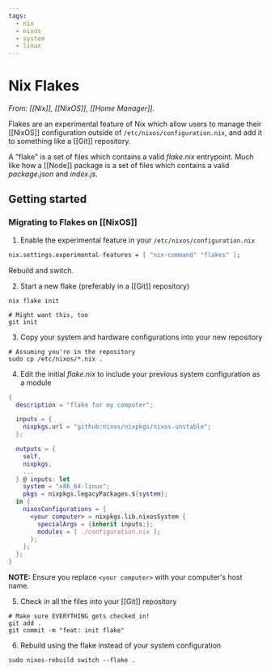 ```yaml
---
tags:
  - nix
  - nixos
  - system
  - linux
---
```

# Nix Flakes

*From: [[Nix]], [[NixOS]], [[Home Manager]].*

Flakes are an experimental feature of Nix which allow users to manage their [[NixOS]] configuration outside of `/etc/nixos/configuration.nix`, and add it to something like a [[Git]] repository.

A "flake" is a set of files which contains a valid *flake.nix* entrypoint.
Much like how a [[Node]] package is a set of files which contains a valid *package.json* and *index.js*.

## Getting started

### Migrating to Flakes on [[NixOS]]

1. Enable the experimental feature in your `/etc/nixos/configuration.nix`
```nix
nix.settings.experimental-features = [ "nix-command" "flakes" ];
```
Rebuild and switch.

2. Start a new flake (preferably in a [[Git]] repository)
```shell
nix flake init

# Might want this, too
git init
```

3. Copy your system and hardware configurations into your new repository
```shell
# Assuming you're in the repository
sudo cp /etc/nixos/*.nix .
```

4. Edit the initial *flake.nix* to include your previous system configuration as a module
```nix
{
  description = "flake for my computer";

  inputs = {
    nixpkgs.url = "github:nixos/nixpkgs/nixos-unstable";
  };

  outputs = {
    self,
    nixpkgs,
    ...
  } @ inputs: let
    system = "x86_64-linux";
    pkgs = nixpkgs.legacyPackages.${system};
  in {
    nixosConfigurations = {
      <your computer> = nixpkgs.lib.nixosSystem {
        specialArgs = {inherit inputs;};
        modules = [ ./configuration.nix ];
      };
    };
  };
}
```
**NOTE:** Ensure you replace `<your computer>` with your computer's host name.

5. Check in all the files into your [[Git]] repository
```shell
# Make sure EVERYTHING gets checked in!
git add .
git commit -m "feat: init flake"
```

6. Rebuild using the flake instead of your system configuration
```shell
sudo nixos-rebuild switch --flake .
```
